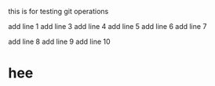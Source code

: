 this is for testing git operations

add line 1
add line 3
add line 4
add line 5
add line 6
add line 7

add line 8
add line 9
add line 10

# hee
